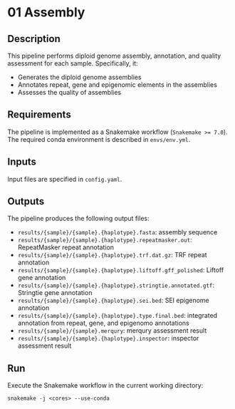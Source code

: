 # 01 Assembly

## Description

This pipeline performs diploid genome assembly, annotation, and quality assessment for each sample. Specifically, it:

- Generates the diploid genome assemblies
- Annotates repeat, gene and epigenomic elements in the assemblies
- Assesses the quality of assemblies

## Requirements

The pipeline is implemented as a Snakemake workflow (`Snakemake >= 7.0`). The required conda environment is described in `envs/env.yml`.

## Inputs

Input files are specified in `config.yaml`.

## Outputs

The pipeline produces the following output files:

- `results/{sample}/{sample}.{haplotype}.fasta`: assembly sequence
- `results/{sample}/{sample}.{haplotype}.repeatmasker.out`: RepeatMasker repeat annotation
- `results/{sample}/{sample}.{haplotype}.trf.dat.gz`: TRF repeat annotation
- `results/{sample}/{sample}.{haplotype}.liftoff.gff_polished`: Liftoff gene annotation
- `results/{sample}/{sample}.{haplotype}.stringtie.annotated.gtf`: Stringtie gene annotation
- `results/{sample}/{sample}.{haplotype}.sei.bed`: SEI epigenome annotation
- `results/{sample}/{sample}.{haplotype}.type.final.bed`: integrated annotation from repeat, gene, and epigenomo annotations
- `results/{sample}/{sample}.merqury`: merqury assessment result
- `results/{sample}/{sample}.{haplotype}.inspector`: inspector assessment result

## Run

Execute the Snakemake workflow in the current working directory:
```
snakemake -j <cores> --use-conda 
```
